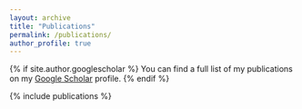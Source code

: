 ```yaml
---
layout: archive
title: "Publications"
permalink: /publications/
author_profile: true
---
```


{% if site.author.googlescholar %}
  You can  find a full list of my publications on my <a href="{{site.author.googlescholar}}"> Google Scholar</a> profile.
{% endif %}

{% include publications %}
